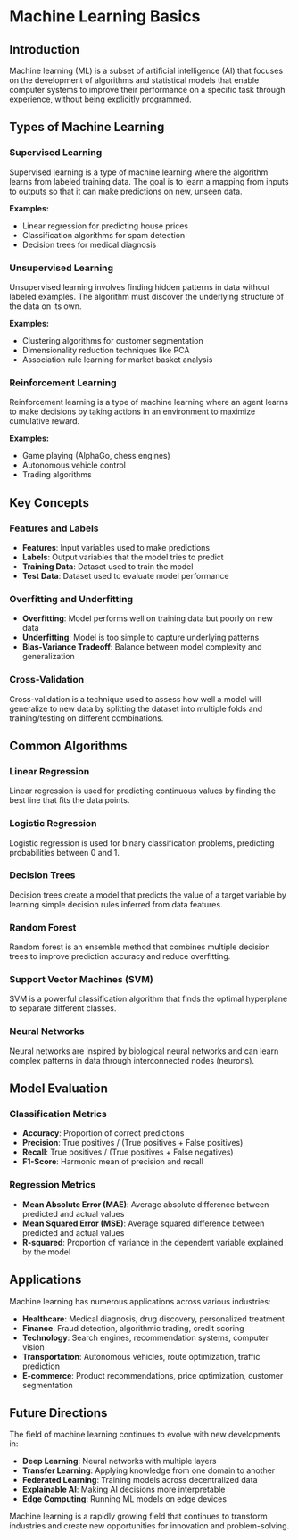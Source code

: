 # Machine Learning Basics

## Introduction

Machine learning (ML) is a subset of artificial intelligence (AI) that focuses on the development of algorithms and statistical models that enable computer systems to improve their performance on a specific task through experience, without being explicitly programmed.

## Types of Machine Learning

### Supervised Learning
Supervised learning is a type of machine learning where the algorithm learns from labeled training data. The goal is to learn a mapping from inputs to outputs so that it can make predictions on new, unseen data.

**Examples:**
- Linear regression for predicting house prices
- Classification algorithms for spam detection
- Decision trees for medical diagnosis

### Unsupervised Learning
Unsupervised learning involves finding hidden patterns in data without labeled examples. The algorithm must discover the underlying structure of the data on its own.

**Examples:**
- Clustering algorithms for customer segmentation
- Dimensionality reduction techniques like PCA
- Association rule learning for market basket analysis

### Reinforcement Learning
Reinforcement learning is a type of machine learning where an agent learns to make decisions by taking actions in an environment to maximize cumulative reward.

**Examples:**
- Game playing (AlphaGo, chess engines)
- Autonomous vehicle control
- Trading algorithms

## Key Concepts

### Features and Labels
- **Features**: Input variables used to make predictions
- **Labels**: Output variables that the model tries to predict
- **Training Data**: Dataset used to train the model
- **Test Data**: Dataset used to evaluate model performance

### Overfitting and Underfitting
- **Overfitting**: Model performs well on training data but poorly on new data
- **Underfitting**: Model is too simple to capture underlying patterns
- **Bias-Variance Tradeoff**: Balance between model complexity and generalization

### Cross-Validation
Cross-validation is a technique used to assess how well a model will generalize to new data by splitting the dataset into multiple folds and training/testing on different combinations.

## Common Algorithms

### Linear Regression
Linear regression is used for predicting continuous values by finding the best line that fits the data points.

### Logistic Regression
Logistic regression is used for binary classification problems, predicting probabilities between 0 and 1.

### Decision Trees
Decision trees create a model that predicts the value of a target variable by learning simple decision rules inferred from data features.

### Random Forest
Random forest is an ensemble method that combines multiple decision trees to improve prediction accuracy and reduce overfitting.

### Support Vector Machines (SVM)
SVM is a powerful classification algorithm that finds the optimal hyperplane to separate different classes.

### Neural Networks
Neural networks are inspired by biological neural networks and can learn complex patterns in data through interconnected nodes (neurons).

## Model Evaluation

### Classification Metrics
- **Accuracy**: Proportion of correct predictions
- **Precision**: True positives / (True positives + False positives)
- **Recall**: True positives / (True positives + False negatives)
- **F1-Score**: Harmonic mean of precision and recall

### Regression Metrics
- **Mean Absolute Error (MAE)**: Average absolute difference between predicted and actual values
- **Mean Squared Error (MSE)**: Average squared difference between predicted and actual values
- **R-squared**: Proportion of variance in the dependent variable explained by the model

## Applications

Machine learning has numerous applications across various industries:

- **Healthcare**: Medical diagnosis, drug discovery, personalized treatment
- **Finance**: Fraud detection, algorithmic trading, credit scoring
- **Technology**: Search engines, recommendation systems, computer vision
- **Transportation**: Autonomous vehicles, route optimization, traffic prediction
- **E-commerce**: Product recommendations, price optimization, customer segmentation

## Future Directions

The field of machine learning continues to evolve with new developments in:

- **Deep Learning**: Neural networks with multiple layers
- **Transfer Learning**: Applying knowledge from one domain to another
- **Federated Learning**: Training models across decentralized data
- **Explainable AI**: Making AI decisions more interpretable
- **Edge Computing**: Running ML models on edge devices

Machine learning is a rapidly growing field that continues to transform industries and create new opportunities for innovation and problem-solving.

